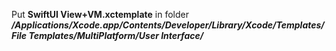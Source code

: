 Put **SwiftUI View+VM.xctemplate** in folder ***/Applications/Xcode.app/Contents/Developer/Library/Xcode/Templates/File Templates/MultiPlatform/User Interface/***
